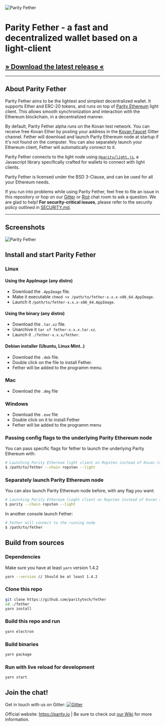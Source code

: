 ![Parity Fether](https://wiki.parity.io/images/logo-parity-fether.jpg)

# Parity Fether - a fast and decentralized wallet based on a light-client

## [» Download the latest release «](https://github.com/paritytech/fether/releases)


---

## About Parity Fether

Parity Fether aims to be the lightest and simplest decentralized wallet. It supports Ether and ERC-20 tokens, and runs on top of [Parity Ethereum](https://github.com/paritytech/parity-ethereum) light client. This allows smooth synchronization and interaction with the Ethereum blockchain, in a decentralized manner.

By default, Parity Fether alpha runs on the Kovan test network. You can receive free Kovan Ether by posting your address in the [Kovan Faucet](https://gitter.im/kovan-testnet/faucet) Gitter channel. Fether will download and launch Parity Ethereum node at startup if it's not found on the computer. You can also separately launch your Ethereum client, Fether will automatically connect to it.

Parity Fether connects to the light node using [`@parity/light.js`](https://github.com/paritytech/js-libs/tree/master/packages/light.js), a Javascript library specifically crafted for wallets to connect with light clients. 

Parity Fether is licensed under the BSD 3-Clause, and can be used for all your Ethereum needs.

If you run into problems while using Parity Fether, feel free to file an issue in this repository or hop on our [Gitter](https://gitter.im/paritytech/fether) or [Riot](https://riot.im/app/#/group/+parity:matrix.parity.io) chat room to ask a question. We are glad to help! **For security-critical issues**, please refer to the security policy outlined in [SECURITY.md](https://github.com/paritytech/parity/blob/master/SECURITY.md).

---

## Screenshots

![Parity Fether](https://wiki.parity.io/images/fether-screenshot-0.jpg)

## Install and start Parity Fether

### Linux
  #### Using the AppImage (any distro)
  - Download the `.AppImage` file.
  - Make it executable `chmod +x /path/to/fether-x.x.x-x86_64.AppImage`.
  - Launch it `/path/to/fether-x.x.x-x86_64.AppImage`.
  
  #### Using the binary (any distro)
  - Download the `.tar.xz` file.
  - Unarchive it `tar xf fether-x.x.x.tar.xz`.
  - Launch it `./fether-x.x.x/fether`.
  
  #### Debian installer (Ubuntu, Linux Mint..)
  - Download the `.deb` file.
  - Double click on the file to install Fether.
  - Fether will be added to the programm menu.

### Mac
- Download the `.dmg` file

### Windows
- Download the `.exe` file
- Double click on it to install Fether
- Fether will be added to the programm menu

### Passing config flags to the underlying Parity Ethereum node

You can pass specific flags for fether to launch the underlying Parity Ethereum with:

```bash
# Launching Parity Ethereum light client on Ropsten instead of Kovan (default) and connect Fether to it
$ /path/to/fether --chain ropsten --light
```

### Separately launch Parity Ethereum node

You can also launch Parity Ethereum node before, with any flag you want:

```bash
# Launching Parity Ethereum lieght client on Ropsten instead of Kovan (default)
$ parity --chain ropsten --light
```

In another console launch Fether:

```bash
# Fether will connect to the running node
$ /path/to/fether
```

## Build from sources

### Dependencies

Make sure you have at least `yarn` version 1.4.2

```bash
yarn --version // Should be at least 1.4.2
```

### Clone this repo

```bash
git clone https://github.com/paritytech/fether
cd ./fether
yarn install
```

### Build this repo and run

```bash
yarn electron
```

### Build binaries

```bash
yarn package
```

### Run with live reload for development

```bash
yarn start
```

## Join the chat!

Get in touch with us on Gitter:
[![Gitter](https://img.shields.io/badge/Gitter-Fether-brightgreen.svg)](https://gitter.im/paritytech/fether)

Official website: https://parity.io | Be sure to check out [our Wiki](https://wiki.parity.io) for more information.
